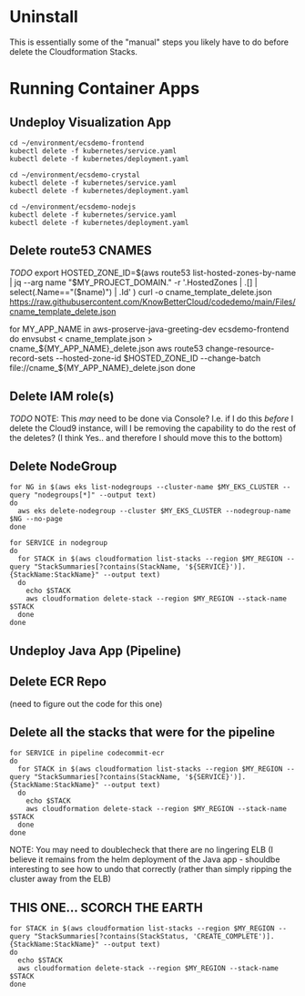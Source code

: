 # Uninstall

This is essentially some of the "manual" steps you likely have to do before delete the Cloudformation Stacks.

# Running Container Apps
## Undeploy Visualization App
```
cd ~/environment/ecsdemo-frontend
kubectl delete -f kubernetes/service.yaml
kubectl delete -f kubernetes/deployment.yaml

cd ~/environment/ecsdemo-crystal
kubectl delete -f kubernetes/service.yaml
kubectl delete -f kubernetes/deployment.yaml

cd ~/environment/ecsdemo-nodejs
kubectl delete -f kubernetes/service.yaml
kubectl delete -f kubernetes/deployment.yaml
```

## Delete route53 CNAMES
*TODO*
export HOSTED_ZONE_ID=$(aws route53 list-hosted-zones-by-name |  jq --arg name "$MY_PROJECT_DOMAIN." -r '.HostedZones | .[] | select(.Name=="\($name)") | .Id' )
curl -o cname_template_delete.json https://raw.githubusercontent.com/KnowBetterCloud/codedemo/main/Files/cname_template_delete.json

for MY_APP_NAME in aws-proserve-java-greeting-dev ecsdemo-frontend
do 
  envsubst < cname_template.json > cname_${MY_APP_NAME}_delete.json
  aws route53 change-resource-record-sets --hosted-zone-id $HOSTED_ZONE_ID --change-batch file://cname_${MY_APP_NAME}_delete.json
done
  
## Delete IAM role(s)
*TODO*
NOTE:  This *may* need to be done via Console?  I.e. if I do this *before* I delete the Cloud9 instance, will I be removing the capability to do the rest of the deletes?  (I think Yes.. and therefore I should move this to the bottom)

## Delete NodeGroup
```
for NG in $(aws eks list-nodegroups --cluster-name $MY_EKS_CLUSTER --query "nodegroups[*]" --output text)
do 
  aws eks delete-nodegroup --cluster $MY_EKS_CLUSTER --nodegroup-name $NG --no-page
done
 
for SERVICE in nodegroup
do
  for STACK in $(aws cloudformation list-stacks --region $MY_REGION --query "StackSummaries[?contains(StackName, '${SERVICE}')].{StackName:StackName}" --output text)
  do
    echo $STACK
    aws cloudformation delete-stack --region $MY_REGION --stack-name $STACK
  done
done
```

## Undeploy Java App (Pipeline)
## Delete ECR Repo
(need to figure out the code for this one)

## Delete all the stacks that were for the pipeline
```
for SERVICE in pipeline codecommit-ecr
do 
  for STACK in $(aws cloudformation list-stacks --region $MY_REGION --query "StackSummaries[?contains(StackName, '${SERVICE}')].{StackName:StackName}" --output text)
  do
    echo $STACK
    aws cloudformation delete-stack --region $MY_REGION --stack-name $STACK
  done
done
```
NOTE: You may need to doublecheck that there are no lingering ELB (I believe it remains from the helm deployment of the Java app - shouldbe interesting to see how to undo that correctly (rather than simply ripping the cluster away from the ELB)

## THIS ONE... SCORCH THE EARTH
```
for STACK in $(aws cloudformation list-stacks --region $MY_REGION --query "StackSummaries[?contains(StackStatus, 'CREATE_COMPLETE')].{StackName:StackName}" --output text)
do
  echo $STACK
  aws cloudformation delete-stack --region $MY_REGION --stack-name $STACK
done
```




